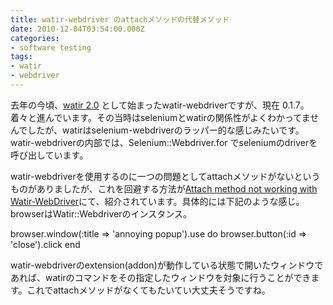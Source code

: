 ```yaml
---
title: watir-webdriver のattachメソッドの代替メソッド
date: 2010-12-04T03:54:00.000Z
categories:
- software testing
tags:
- watir
- webdriver
---
```

去年の今頃、[watir 2.0](http://memolog.org/2010/02/watir-webdriver.php) として始まったwatir-webdriverですが、現在 0.1.7。着々と進んでいます。その当時はseleniumとwatirの関係性がよくわかってませんでしたが、watirはselenium-webdriverのラッパー的な感じみたいです。watir-webdriverの内部では、Selenium::Webdriver.for でseleniumのdriverを呼び出しています。

<!-- more -->

watir-webdriverを使用するのに一つの問題としてattachメソッドがないというものがありましたが、これを回避する方法が[Attach method not working with Watir-WebDriver](http://groups.google.com/group/watir-general/browse_thread/thread/232df221602d4cfb)にて、紹介されています。具体的には下記のような感じ。browserはWatir::Webdriverのインスタンス。

browser.window(:title => 'annoying popup').use do
  browser.button(:id => 'close').click
end 

watir-webdriverのextension(addon)が動作している状態で開いたウィンドウであれば、watirのコマンドをその指定したウィンドウを対象に行うことができます。これでattachメソッドがなくてもたいてい大丈夫そうですね。
